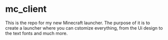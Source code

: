 # mc_client
This is the repo for my new Minecraft launcher. 
The purpose of it is to create a launcher where you can cstomize everything, from the Ui design to the text fonts and much more.
